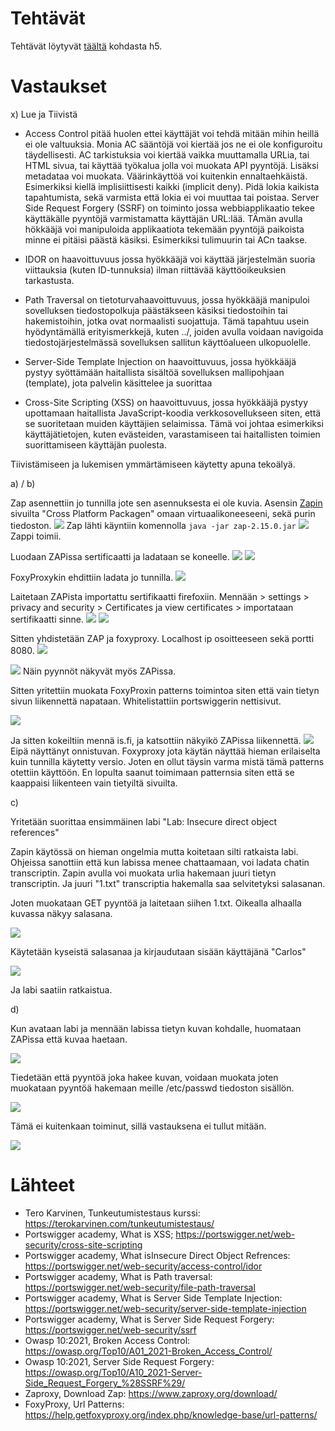 # Tehtävät

Tehtävät löytyvät [täältä](https://terokarvinen.com/tunkeutumistestaus/) kohdasta h5.

# Vastaukset

x) Lue ja Tiivistä

- Access Control pitää huolen ettei käyttäjät voi tehdä mitään mihin heillä ei ole valtuuksia. Monia AC sääntöjä voi kiertää jos ne ei ole konfiguroitu täydellisesti. AC tarkistuksia voi kiertää vaikka muuttamalla URLia, tai HTML sivua, tai käyttää työkalua jolla voi muokata API pyyntöjä. Lisäksi metadataa voi muokata.
  Väärinkäyttöä voi kuitenkin ennaltaehkäistä. Esimerkiksi kiellä implisiittisesti kaikki (implicit deny). Pidä lokia kaikista tapahtumista, sekä varmista että lokia ei voi muuttaa tai poistaa. Server Side Request Forgery (SSRF) on toiminto jossa webbiapplikaatio tekee käyttäkälle pyyntöjä varmistamatta käyttäjän URL:lää. TÄmän avulla hökkääjä voi manipuloida applikaatiota tekemään pyyntöjä paikoista minne ei pitäisi päästä käsiksi. Esimerkiksi tulimuurin tai ACn taakse.

- IDOR on haavoittuvuus jossa hyökkääjä voi käyttää järjestelmän suoria viittauksia (kuten ID-tunnuksia) ilman riittävää käyttöoikeuksien tarkastusta.
- Path Traversal on tietoturvahaavoittuvuus, jossa hyökkääjä manipuloi sovelluksen tiedostopolkuja päästäkseen käsiksi tiedostoihin tai hakemistoihin, jotka ovat normaalisti suojattuja. Tämä tapahtuu usein hyödyntämällä erityismerkkejä, kuten ../, joiden avulla voidaan navigoida tiedostojärjestelmässä sovelluksen sallitun käyttöalueen ulkopuolelle.
- Server-Side Template Injection on haavoittuvuus, jossa hyökkääjä pystyy syöttämään haitallista sisältöä sovelluksen mallipohjaan (template), jota palvelin käsittelee ja suorittaa
- Cross-Site Scripting (XSS) on haavoittuvuus, jossa hyökkääjä pystyy upottamaan haitallista JavaScript-koodia verkkosovellukseen siten, että se suoritetaan muiden käyttäjien selaimissa. Tämä voi johtaa esimerkiksi käyttäjätietojen, kuten evästeiden, varastamiseen tai haitallisten toimien suorittamiseen käyttäjän puolesta.

Tiivistämiseen ja lukemisen ymmärtämiseen käytetty apuna tekoälyä.


a) / b)

 Zap asennettiin jo tunnilla jote sen asennuksesta ei ole kuvia. Asensin [Zapin](https://www.zaproxy.org/download/) sivuilta "Cross Platform Packagen" omaan virtuaalikoneeseeni, sekä purin tiedoston. 
![](https://github.com/user-attachments/assets/e61892b7-6c77-4458-ae4e-fba55c211e03)
Zap lähti käyntiin komennolla `java -jar zap-2.15.0.jar`
![](https://github.com/user-attachments/assets/139c3699-2ea3-4f6d-8b8c-dbb59ba75d13)
Zappi toimii.

Luodaan ZAPissa sertificaatti ja ladataan se koneelle.
![](https://github.com/user-attachments/assets/221fc053-c7a4-4211-b12e-d52e2c38167d)
![](https://github.com/user-attachments/assets/43ad774d-c4fa-4dfc-9d85-bc8dd156b483)

FoxyProxykin ehdittiin ladata jo tunnilla.
![](https://github.com/user-attachments/assets/1af776b4-840d-414a-a336-665b9b121eed)

Laitetaan ZAPista importattu sertifikaatti firefoxiin. Mennään > settings > privacy and security > Certificates ja view certificates > importataan sertifikaatti sinne.
![](https://github.com/user-attachments/assets/514e1625-faad-4ec4-aec3-c2e1e80e98ce)
![](https://github.com/user-attachments/assets/38d10e82-ac56-4a23-b138-4a3d42759caa)

Sitten yhdistetään ZAP ja foxyproxy. Localhost ip osoitteeseen sekä portti 8080.
![](https://github.com/user-attachments/assets/8c663471-fcb7-41ce-9d9f-d525f7784a8e)

![](https://github.com/user-attachments/assets/3885d1df-9c8f-42d9-b152-fd13157e9ac0)
Näin pyynnöt näkyvät myös ZAPissa.

Sitten yritettiin muokata FoxyProxin patterns toimintoa siten että vain tietyn sivun liikennettä napataan. Whitelistattiin portswiggerin nettisivut.

![](https://github.com/user-attachments/assets/8fbd84bb-c8a8-46c6-b6d6-b815e0d01326)

Ja sitten kokeiltiin mennä is.fi, ja katsottiin näkyikö ZAPissa liikennettä. 
![](https://github.com/user-attachments/assets/2d4dd873-c462-49e2-a2b6-5374759af346)
Eipä näyttänyt onnistuvan. Foxyproxy jota käytän näyttää hieman erilaiselta kuin tunnilla käytetty versio. Joten en ollut täysin varma mistä tämä patterns otettiin käyttöön. En lopulta saanut toimimaan patternsia siten että se kaappaisi liikenteen vain tietyiltä sivuilta.

c) 

Yritetään suorittaa ensimmäinen labi "Lab: Insecure direct object references"

Zapin käytössä on hieman ongelmia mutta koitetaan silti ratkaista labi. Ohjeissa sanottiin että kun labissa menee chattaamaan, voi ladata chatin transcriptin. Zapin avulla voi muokata urlia hakemaan juuri tietyn transcriptin. Ja juuri "1.txt" transcriptia hakemalla saa selvitetyksi salasanan. 

Joten muokataan GET pyyntöä ja laitetaan siihen 1.txt. Oikealla alhaalla kuvassa näkyy salasana.

![](https://github.com/user-attachments/assets/583f8141-c2a3-4a0c-b0df-7be6c99f34ec)

Käytetään kyseistä salasanaa ja kirjaudutaan sisään käyttäjänä "Carlos"

![](https://github.com/user-attachments/assets/3432afde-9456-40c8-a323-3cd4dcb490df)

Ja labi saatiin ratkaistua.

d)

Kun avataan labi ja mennään labissa tietyn kuvan kohdalle, huomataan ZAPissa että kuvaa haetaan.

![](https://github.com/user-attachments/assets/fe49e048-4052-40d9-a1c7-c87d48ce28d5)

Tiedetään että pyyntöä joka hakee kuvan, voidaan muokata joten muokataan pyyntöä hakemaan meille /etc/passwd tiedoston sisällön. 

![](https://github.com/user-attachments/assets/435b5a72-4aac-4524-a939-ce7046303e53)

Tämä ei kuitenkaan toiminut, sillä vastauksena ei tullut mitään. 

![](https://github.com/user-attachments/assets/341f6712-a2f7-410c-a361-968e7bab07da)






 



# Lähteet
- Tero Karvinen, Tunkeutumistestaus kurssi: https://terokarvinen.com/tunkeutumistestaus/
- Portswigger academy, What is XSS; https://portswigger.net/web-security/cross-site-scripting
- Portswigger academy, What isInsecure Direct Object Refrences: https://portswigger.net/web-security/access-control/idor
- Portswigger academy, What is Path traversal: https://portswigger.net/web-security/file-path-traversal
- Portswigger academy, What is Server Side Template Injection: https://portswigger.net/web-security/server-side-template-injection
- Portswigger academy, What is Server Side Request Forgery: https://portswigger.net/web-security/ssrf
- Owasp 10:2021, Broken Access Control: https://owasp.org/Top10/A01_2021-Broken_Access_Control/
- Owasp 10:2021, Server Side Request Forgery: https://owasp.org/Top10/A10_2021-Server-Side_Request_Forgery_%28SSRF%29/
- Zaproxy, Download Zap: https://www.zaproxy.org/download/
- FoxyProxy, Url Patterns: https://help.getfoxyproxy.org/index.php/knowledge-base/url-patterns/
